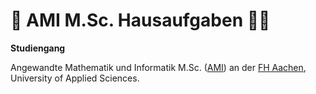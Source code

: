 # :blue_book: AMI M.Sc. Hausaufgaben :student:

**Studiengang**

Angewandte Mathematik und Informatik M.Sc. ([AMI](https://www.fh-aachen.de/studium/studiengaenge/angewandte-mathematik-und-informatik-msc)) an der [FH Aachen](https://www.fh-aachen.de/), University of Applied Sciences.

